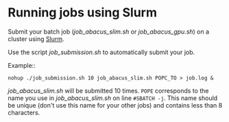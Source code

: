 Running jobs using Slurm
========================

Submit your batch job (*job_abacus_slim.sh* or *job_abacus_gpu.sh*) on a cluster
using [Slurm](http://slurm.schedmd.com/).

Use the script *job_submission.sh* to automatically submit your job.

Example::

    nohup ./job_submission.sh 10 job_abacus_slim.sh POPC_TO > job.log &

*job_abacus_slim.sh* will be submitted 10 times. `POPE` corresponds to the name
you use in *job_abacus_slim.sh* on line `#SBATCH -j`. This name should be
unique (don't use this name for your other jobs) and contains less than 8
characters.





